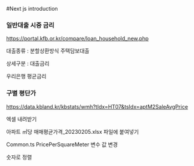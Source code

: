 #Next js introduction

### 일반대출 시중 금리

https://portal.kfb.or.kr/compare/loan_household_new.php

대출종류 : 분할상환방식 주택담보대출

상세구분 : 대출금리

우리은행 평균금리

### 구별 평단가

https://data.kbland.kr/kbstats/wmh?tIdx=HT07&tsIdx=aptM2SaleAvgPrice

엑셀 내려받기

아파트 ㎡당 매매평균가격\_20230205.xlsx 파일에 붙여넣기

Common.ts PricePerSquareMeter 변수 값 변경

숫자로 정렬
